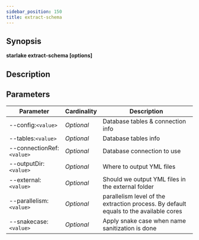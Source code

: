 ```yaml
---
sidebar_position: 150
title: extract-schema
---
```



## Synopsis

**starlake extract-schema [options]**

## Description


## Parameters

Parameter|Cardinality|Description
---|---|---
--config:`<value>`|*Optional*|Database tables & connection info
--tables:`<value>`|*Optional*|Database tables info
--connectionRef:`<value>`|*Optional*|Database connection to use
--outputDir:`<value>`|*Optional*|Where to output YML files
--external:`<value>`|*Optional*|Should we output YML files in the external folder
--parallelism:`<value>`|*Optional*|parallelism level of the extraction process. By default equals to the available cores
--snakecase:`<value>`|*Optional*|Apply snake case when name sanitization is done

